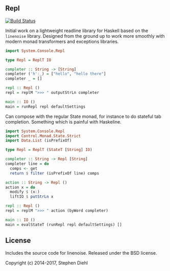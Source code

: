 Repl
----

[![Build Status](https://travis-ci.org/sdiehl/haskell-linenoise.svg?branch=master)](https://travis-ci.org/sdiehl/haskell-linenoise)

Initial work on a lightweight readline library for Haskell based on the ``linenoise`` library. Designed from
the ground up to work more smoothly with modern monad transformers and exceptions libraries.

```haskell
import System.Console.Repl

type Repl = ReplT IO

completer :: String -> [String]
completer ('h':_) = ["hello", "hello there"]
completer _ = []

repl :: Repl ()
repl = replM ">>> " outputStrLn completer

main :: IO ()
main = runRepl repl defaultSettings
```

Can compose with the regular State monad, for instance to do stateful tab completion. Something which is
painful with Haskeline.

```haskell
import System.Console.Repl
import Control.Monad.State.Strict
import Data.List (isPrefixOf)

type Repl = ReplT (StateT [String] IO)

completer :: String -> Repl [String]
completer line = do
  comps <- get
  return $ filter (isPrefixOf line) comps

action :: String -> Repl ()
action x = do
  modify $ (x:)
  liftIO $ putStrLn x

repl :: Repl ()
repl = replM ">>> " action (byWord completer)

main :: IO ()
main = evalStateT (runRepl repl defaultSettings) []
```

License
-------

Includes the source code for linenoise. Released under the BSD license.

Copyright (c) 2014-2017, Stephen Diehl

